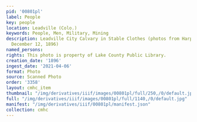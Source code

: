 ```yaml
---
pid: '00801pl'
label: People
key: people
location: Leadville (Colo.)
keywords: People, Men, Military, Mining
description: Leadville City Calvary in Stable Clothes (photos from Harper's Weekly
  December 12, 1896)
named_persons: 
rights: This photo is property of Lake County Public Library.
creation_date: '1896'
ingest_date: '2021-04-06'
format: Photo
source: Scanned Photo
order: '3358'
layout: cmhc_item
thumbnail: "/img/derivatives/iiif/images/00801pl/full/250,/0/default.jpg"
full: "/img/derivatives/iiif/images/00801pl/full/1140,/0/default.jpg"
manifest: "/img/derivatives/iiif/00801pl/manifest.json"
collection: cmhc
---
```

